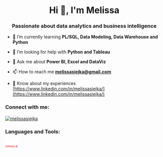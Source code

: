 <h1 align="center">Hi 👋, I'm Melissa</h1>
<h3 align="center">Passionate about data analytics and business intelligence</h3>

- 🌱 I’m currently learning **PL/SQL, Data Modeling, Data Warehouse and Python**

- 🤝 I’m looking for help with **Python and Tableau**

- 💬 Ask me about **Power BI, Excel and DataViz**

- 📫 How to reach me **melissasiejka@gmail.com**

- 📄 Know about my experiences [https://www.linkedin.com/in/melissasiejka/](https://www.linkedin.com/in/melissasiejka/)

<h3 align="left">Connect with me:</h3>
<p align="left">
<a href="https://linkedin.com/in/melissasiejka/" target="blank"><img align="center" src="https://raw.githubusercontent.com/rahuldkjain/github-profile-readme-generator/master/src/images/icons/Social/linked-in-alt.svg" alt="melissasiejka" height="30" width="40" /></a>
</p>

<h3 align="left">Languages and Tools:</h3>
<p align="left"> <a href="https://www.oracle.com/" target="_blank" rel="noreferrer"> <img src="https://raw.githubusercontent.com/devicons/devicon/master/icons/oracle/oracle-original.svg" alt="oracle" width="40" height="40"/> </a>  </p>
